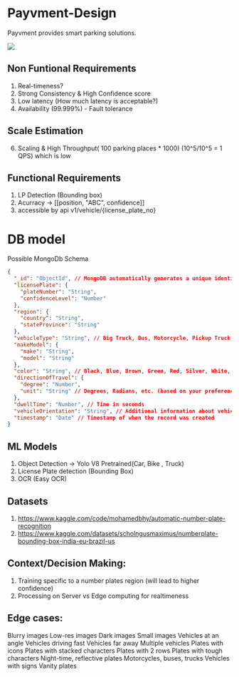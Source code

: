 # Payvment-Design
Payvment provides smart parking solutions.

![](https://www.axiomtek.com/Download/images/ANPR-parking.png)


## Non Funtional Requirements 

1. Real-timeness?
2. Strong Consistency & High Confidence score
3. Low latency (How much latency is acceptable?)
4. Availability (99.999%) - Fault tolerance

## Scale Estimation
6. Scaling & High Throughput( 100 parking places * 1000)
(10^5/10^5 = 1 QPS) which is low

## Functional Requirements

1. LP Detection (Bounding box)
2. Acurracy -> [[position, "ABC", confidence]]
3. accessible by api v1/vehicle/{license_plate_no}

# DB model 

Possible MongoDb Schema 

```json
{
  "_id": "ObjectId", // MongoDB automatically generates a unique identifier for each document
  "licensePlate": {
    "plateNumber": "String",
    "confidenceLevel": "Number"
  },
  "region": {
    "country": "String",
    "stateProvince": "String"
  },
  "vehicleType": "String", // Big Truck, Bus, Motorcycle, Pickup Truck, Sedan, SUV, Van, Unknown
  "makeModel": {
    "make": "String",
    "model": "String"
  },
  "color": "String", // Black, Blue, Brown, Green, Red, Silver, White, Yellow, Unknown
  "directionOfTravel": {
    "degree": "Number",
    "unit": "String" // Degrees, Radians, etc. (based on your preference)
  },
  "dwellTime": "Number", // Time in seconds
  "vehicleOrientation": "String", // Additional information about vehicle orientation if needed
  "timestamp": "Date" // Timestamp of when the record was created
}
```



## ML Models
1. Object Detection -> Yolo V8 Pretrained(Car, Bike , Truck)
2. License Plate detection (Bounding Box)
3. OCR (Easy OCR)

## Datasets
1.  https://www.kaggle.com/code/mohamedbhy/automatic-number-plate-recognition
2.  https://www.kaggle.com/datasets/scholngusmaximus/numberplate-bounding-box-india-eu-brazil-us


## Context/Decision Making: 
1. Training specific to a number plates region (will lead to higher confidence)
2. Processing on Server vs Edge computing for realtimeness

## Edge cases: 

Blurry images
Low-res images
Dark images
Small images
Vehicles at an angle
Vehicles driving fast
Vehicles far away
Multiple vehicles
Plates with icons
Plates with stacked characters
Plates with 2 rows
Plates with tough characters
Night-time, reflective plates
Motorcycles, buses, trucks
Vehicles with signs
Vanity plates

